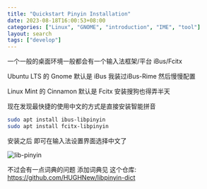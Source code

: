 ```yaml
---
title: "Quickstart Pinyin Installation"
date: 2023-08-18T16:00:53+08:00
categories: ["Linux", "GNOME", "introduction", "IME", "tool"]
layout: search
tags: ["develop"]
---
```


一个一般的桌面环境一般都会有一个输入法框架/平台 iBus/Fcitx

Ubuntu LTS 的 Gnome 默认是 iBus 我装过iBus-Rime 然后慢慢配置

Linux Mint 的 Cinnamon 默认是 Fcitx 安装搜狗也得弄半天

现在发现最快捷的使用中文的方式是直接安装智能拼音

```sh
sudo apt install ibus-libpinyin
sudo apt install fcitx-libpinyin
```

安装之后 即可在输入法设置界面选择中文了

![lib-pinyin](images/IME/ibus.png)

不过会有一点词典的问题 添加词典见 这个仓库: <https://github.com/HUGHNew/libpinyin-dict>